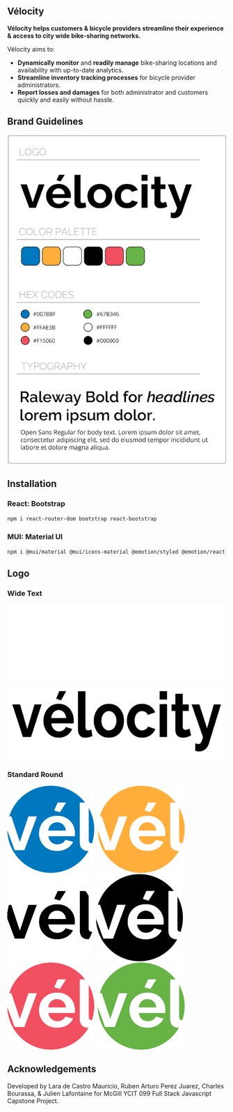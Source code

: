 <!-- <img src=".public/logo.png" alt="Velocity logo" align="right" width="120" /> -->

## Vélocity

**Vélocity helps customers & bicycle providers streamline their experience & access to city wide bike-sharing networks.**

Vélocity aims to:

-   **Dynamically monitor** and **readily manage** bike-sharing locations and availability with up-to-date analytics.
-   **Streamline inventory tracking processes** for bicycle provider administrators.
-   **Report losses and damages** for both administrator and customers quickly and easily without hassle.

## Brand Guidelines

![BrandGuidelines](Frontend/public/brandguidelines.png)

## Installation

### React: Bootstrap

```sh
npm i react-router-dom bootstrap react-bootstrap
```

### MUI: Material UI

```sh
npm i @mui/material @mui/icons-material @emotion/styled @emotion/react
```

## Logo

### Wide Text

<img src="Frontend/public/velocity-logo-white.png" alt="Velocity logo white" height="175" />  
<img src="Frontend/public/velocity-logo-black.png" alt="Velocity logo black" height="175" />

### Standard Round

<img src="Frontend/public/wheel-logo-blue.png" alt="Velocity wheel logo blue" height="200" />&nbsp;&nbsp;<img src="Frontend/public/wheel-logo-orange.png" alt="Velocity wheel logo orange" height="200" />&nbsp;&nbsp;<img src="Frontend/public/wheel-logo-white.png" alt="Velocity wheel logo white" height="200" />
<img src="Frontend/public/wheel-logo-bw.png" alt="Velocity wheel logo black" height="200" />&nbsp;&nbsp;<img src="Frontend/public/wheel-logo-rose.png" alt="Velocity wheel logo rose" height="200" />&nbsp;&nbsp;<img src="Frontend/public/wheel-logo-green.png" alt="Velocity wheel logo green" height="200" />

## Acknowledgements

Developed by Lara de Castro Mauricio, Ruben Arturo Perez Juarez, Charles Bourassa, & Julien Lafontaine for McGill YCIT 099 Full Stack Javascript Capstone Project.
